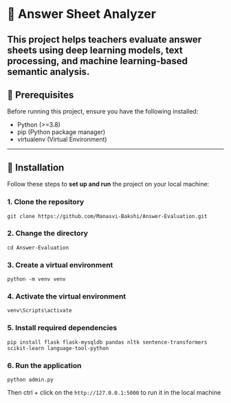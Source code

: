 # 📝 Answer Sheet Analyzer  

This project helps teachers evaluate answer sheets using deep learning models, text processing, and machine learning-based semantic analysis.
---

## 🚀 Prerequisites  

Before running this project, ensure you have the following installed:  

- Python (>=3.8)   
- pip (Python package manager)  
- virtualenv (Virtual Environment)

---

## 🔧 Installation  

Follow these steps to **set up and run** the project on your local machine:  

### 1. Clone the repository  

```
git clone https://github.com/Manasvi-Bakshi/Answer-Evaluation.git
```

### 2. Change the directory

```
cd Answer-Evaluation
```

### 3. Create a virtual environment

```
python -m venv venv
```

### 4. Activate the virtual environment

```
venv\Scripts\activate
```

### 5. Install required dependencies

```
pip install flask flask-mysqldb pandas nltk sentence-transformers scikit-learn language-tool-python
```

### 6. Run the application
```
python admin.py
```

Then ctrl + click on the ```http://127.0.0.1:5000``` to run it in the local machine


